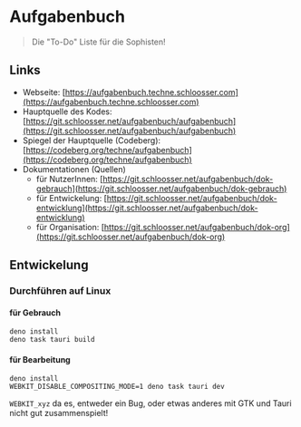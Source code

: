 # Aufgabenbuch

> Die "To-Do" Liste für die Sophisten!

## Links

- Webseite: [https://aufgabenbuch.techne.schloosser.com](https://aufgabenbuch.techne.schloosser.com)
- Hauptquelle des Kodes: [https://git.schloosser.net/aufgabenbuch/aufgabenbuch](https://git.schloosser.net/aufgabenbuch/aufgabenbuch)
- Spiegel der Hauptquelle (Codeberg): [https://codeberg.org/techne/aufgabenbuch](https://codeberg.org/techne/aufgabenbuch)
- Dokumentationen (Quellen)
    - für NutzerInnen: [https://git.schloosser.net/aufgabenbuch/dok-gebrauch](https://git.schloosser.net/aufgabenbuch/dok-gebrauch)
    - für Entwickelung: [https://git.schloosser.net/aufgabenbuch/dok-entwicklung](https://git.schloosser.net/aufgabenbuch/dok-entwicklung)
    - für Organisation: [https://git.schloosser.net/aufgabenbuch/dok-org](https://git.schloosser.net/aufgabenbuch/dok-org)

## Entwickelung

### Durchführen auf Linux

#### für Gebrauch

```
deno install
deno task tauri build
```

#### für Bearbeitung

```
deno install
WEBKIT_DISABLE_COMPOSITING_MODE=1 deno task tauri dev
```

`WEBKIT_xyz` da es, entweder ein Bug, oder etwas anderes mit GTK und Tauri nicht gut zusammenspielt!